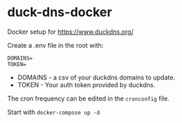 # duck-dns-docker

Docker setup for https://www.duckdns.org/

Create a .env file in the root with:
```
DOMAINS=
TOKEN=
```
- DOMAINS - a csv of your duckdns domains to update.
- TOKEN - Your auth token provided by duckdns.

The cron frequency can be edited in the `cronconfig` file.

Start with `docker-compose up -d`
